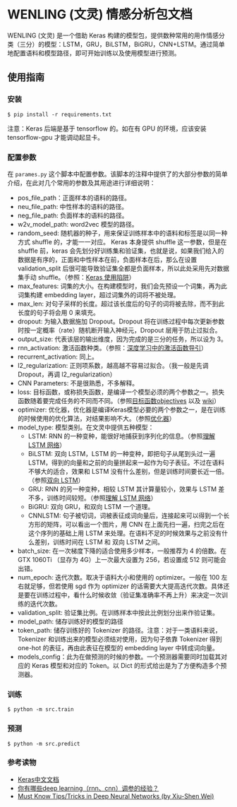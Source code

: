 # WENLING (文灵) 情感分析包文档

WENLING (文灵) 是一个借助 Keras 构建的模型包，提供数种常用的用作情感分类（三分）的模型：LSTM，GRU，BiLSTM，BiGRU，CNN+LSTM。通过简单地配置语料和模型路径，即可开始训练以及使用模型进行预测。

## 使用指南

### 安装
```
$ pip install -r requirements.txt
```
注意：Keras 后端是基于 tensorflow 的。如在有 GPU 的环境，应该安装 tensorflow-gpu 才能调动起显卡。

### 配置参数
在 `parames.py` 这个脚本中配置参数。该脚本的注释中提供了的大部分参数的简单介绍，在此对几个常用的参数及其用途进行详细说明：
- pos_file_path：正面样本的语料的路径。
- neu_file_path: 中性样本的语料的路径。
- neg_file_path: 负面样本的语料的路径。
- w2v_model_path: word2vec 模型的路径。
- random_seed: 随机器的种子，用来保证训练样本中的语料和标签是以同一种方式 shuffle 的，才能一一对应。 Keras 本身提供 shuffle 这一参数，但是在 shuffle 前，keras 会先划分好训练集和验证集，也就是说，如果我们给入的数据是有序的，正面和中性样本在前，负面样本在后，那么在设置 validation_split 后很可能导致验证集全都是负面样本，所以此处采用先对数据集手动 shuffle。（参照：[Keras 使用陷阱](https://keras-cn.readthedocs.io/en/latest/for_beginners/trap/)）
- max_features: 词集的大小。在构建模型时，我们会先预设一个词集，再为此词集构建 embedding layer，超过词集外的词将不被处理。
- max_len: 对句子采样的长度。超过该长度后的句子的词将被去除，而不到此长度的句子将会用 0 来填充。
- dropout: 为输入数据施加 Dropout。Dropout 将在训练过程中每次更新参数时按一定概率（rate）随机断开输入神经元，Dropout 层用于防止过拟合。
- output_size: 代表该层的输出维度，因为完成的是三分的任务，所以设为 3。
- rnn_activation: 激活函数种类。（参照：[深度学习中的激活函数导引](https://zhuanlan.zhihu.com/p/22142013)）
- recurrent_activation: 同上。
- l2_regularization: 正则项系数，越高越不容易过拟合。（我一般是先调 Dropout，再调 l2_regularization）
- CNN Parameters: 不是很熟悉，不多解释。
- loss: 目标函数，或称损失函数，是编译一个模型必须的两个参数之一。损失函数随着要完成任务的不同而不同。（参照[目标函数objectives](https://keras-cn.readthedocs.io/en/latest/other/objectives/) 以及 [wiki](https://en.wikipedia.org/wiki/Loss_function)）
- optimizer: 优化器，优化器是编译Keras模型必要的两个参数之一，是在训练的时候使用的优化算法，对结果影响不大。（参照[优化器](https://keras-cn.readthedocs.io/en/latest/other/optimizers/)）
- model_type: 模型类别。在文灵中提供五种模型：
    - LSTM: RNN 的一种变种，能很好地捕获到序列化的信息。（参照[理解 LSTM 网络](http://blog.csdn.net/ycheng_sjtu/article/details/48792467)）
    - BiLSTM: 双向 LSTM，LSTM 的一种变种，即把句子从尾到头过一遍 LSTM，得到的向量和之前的向量拼起来一起作为句子表征。不过在语料不够大的适合，效果和 LSTM 没有什么差别，但是训练时间要长近一倍。（参照[双向 LSTM](http://blog.csdn.net/aliceyangxi1987/article/details/77094970)）
    - GRU: RNN 的另一种变种，相较 LSTM 其计算量较小，效果与 LSTM 差不多，训练时间较短。（参照[理解 LSTM 网络](http://blog.csdn.net/ycheng_sjtu/article/details/48792467)）
    - BiGRU: 双向 GRU，和双向 LSTM 一个道理。
    - CNNLSTM: 句子被切词，词被表征成词向量后，连接起来可以得到一个长方形的矩阵，可以看出一个图片，用 CNN 在上面先扫一遍，扫完之后在这个序列的基础上用 LSTM 来处理。在语料不足的时候效果与之前没有什么差别，训练时间在 LSTM 和 双向 LSTM 之间。
- batch_size: 在一次梯度下降的适合使用多少样本，一般推荐为 4 的倍数。在 GTX 1060Ti （显存为 4G）上一次最大设置为 256，若设置成 512 则可能会出错。
- num_epoch: 迭代次数。取决于语料大小和使用的 optimizer。一般在 100 左右就足够，但若使用 sgd 作为 optimizer 的话需要大大提高迭代次数。具体还是要在训练过程中，看什么时候收敛（验证集准确率不再上升）来决定一次训练的迭代次数。
- validation_split: 验证集比例。在训练样本中按此比例划分出来作验证集。
- model_path: 储存训练好的模型的路径
- token_path: 储存训练好的 Tokenizer 的路径。注意：对于一类语料来说，Tokenizer 和训练出来的模型必须结对使用，因为句子依靠 Tokenizer 得到 one-hot 的表征，再由此表征在模型的 embedding layer 中转成词向量。
- models_config：此为在做预测的时候的参数。一个预测器需要同时加载其对应的 Keras 模型和对应的 Token。以 Dict 的形式给出是为了方便构造多个预测器。

### 训练
```
$ python -m src.train
```

### 预测
```
$ python -m src.predict
```

### 参考读物
- [Keras中文文档](https://keras-cn.readthedocs.io/en/latest/)
- [你有哪些deep learning（rnn、cnn）调参的经验？
](https://www.zhihu.com/question/41631631)
- [Must Know Tips/Tricks in Deep Neural Networks (by Xiu-Shen Wei)](http://lamda.nju.edu.cn/weixs/project/CNNTricks/CNNTricks.html)